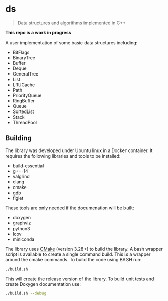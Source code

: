 # ds

> Data structures and algorithms implemented in C++

**This repo is a work in progress**

A user implementation of some basic data structures including:

- BitFlags
- BinaryTree
- Buffer
- Deque
- GeneralTree
- List
- LRUCache
- Path
- PriorityQueue
- RingBuffer
- Queue
- SortedList
- Stack
- ThreadPool

## Building

The library was developed under Ubuntu linux in a Docker container.  It requires the following libraries and tools to be installed:

- build-essential
- g++-14
- valgrind
- clang
- cmake
- gdb
- figlet

These tools are only needed if the documenation will be built:

- doxygen
- graphviz
- python3
- lcov
- miniconda

The library uses [CMake](https://cmake.org/) (version 3.28+) to build the library.  A bash wrapper script is available to create a single command build.  This is a wrapper around the cmake commands.  To build the code using BASH run:

```bash
./build.sh
```

This will create the release version of the library.  To build unit tests and create Doxygen documentation use:

```bash
./build.sh --debug
```
